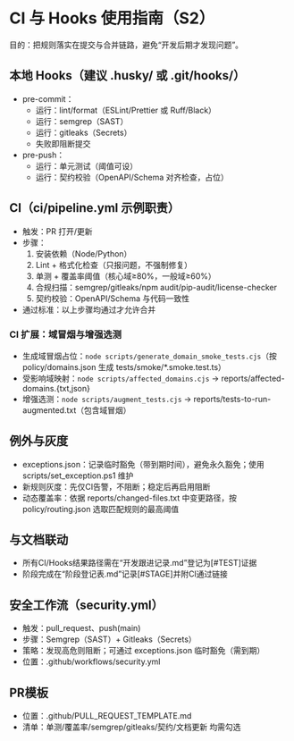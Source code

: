 # CI 与 Hooks 使用指南（S2）

目的：把规则落实在提交与合并链路，避免“开发后期才发现问题”。

## 本地 Hooks（建议 .husky/ 或 .git/hooks/）
- pre-commit：
  - 运行：lint/format（ESLint/Prettier 或 Ruff/Black）
  - 运行：semgrep（SAST）
  - 运行：gitleaks（Secrets）
  - 失败即阻断提交
- pre-push：
  - 运行：单元测试（阈值可设）
  - 运行：契约校验（OpenAPI/Schema 对齐检查，占位）

## CI（ci/pipeline.yml 示例职责）
- 触发：PR 打开/更新
- 步骤：
  1) 安装依赖（Node/Python）
  2) Lint + 格式化检查（只报问题，不强制修复）
  3) 单测 + 覆盖率阈值（核心域≥80%，一般域≥60%）
  4) 合规扫描：semgrep/gitleaks/npm audit/pip-audit/license-checker
  5) 契约校验：OpenAPI/Schema 与代码一致性
- 通过标准：以上步骤均通过才允许合并

### CI 扩展：域冒烟与增强选测
- 生成域冒烟占位：`node scripts/generate_domain_smoke_tests.cjs`（按 policy/domains.json 生成 tests/smoke/*.smoke.test.ts）
- 受影响域映射：`node scripts/affected_domains.cjs` → reports/affected-domains.{txt,json}
- 增强选测：`node scripts/augment_tests.cjs` → reports/tests-to-run-augmented.txt（包含域冒烟）

## 例外与灰度
- exceptions.json：记录临时豁免（带到期时间），避免永久豁免；使用 scripts/set_exception.ps1 维护
- 新规则灰度：先仅CI告警，不阻断；稳定后再启用阻断
- 动态覆盖率：依据 reports/changed-files.txt 中变更路径，按 policy/routing.json 选取匹配规则的最高阈值

## 与文档联动
- 所有CI/Hooks结果路径需在“开发跟进记录.md”登记为[#TEST]证据
- 阶段完成在“阶段登记表.md”记录[#STAGE]并附CI通过链接

## 安全工作流（security.yml）
- 触发：pull_request、push(main)
- 步骤：Semgrep（SAST）+ Gitleaks（Secrets）
- 策略：发现高危则阻断；可通过 exceptions.json 临时豁免（需到期）
- 位置：.github/workflows/security.yml

## PR模板
- 位置：.github/PULL_REQUEST_TEMPLATE.md
- 清单：单测/覆盖率/semgrep/gitleaks/契约/文档更新 均需勾选